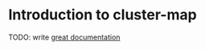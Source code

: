 # Introduction to cluster-map

TODO: write [great documentation](http://jacobian.org/writing/what-to-write/)
